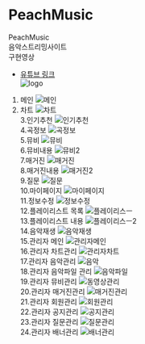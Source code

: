 # PeachMusic
PeachMusic<br/>
음악스트리밍사이트<br/>
구현영상<br/>
- <a href="https://youtu.be/iB53gFsLHpI">유튜브 링크</a><br/>
![logo](https://user-images.githubusercontent.com/92313032/195526322-c2708cc3-167e-4d8d-b707-390902b47ab0.png)<br/>
1. 메인
![메인](https://user-images.githubusercontent.com/92313032/200803496-84af55a6-3abc-400d-8bf9-7dbe80564a93.png)<br/>
2. 차트
![차트](https://user-images.githubusercontent.com/92313032/200803565-ac0c3764-148c-4fc2-a4c6-82c07e91ba7a.png)<br/>
3.인기추천
![인기추천](https://user-images.githubusercontent.com/92313032/200803613-6eaef04a-e317-45cc-ae3f-54787935f7eb.png)<br/>
4.곡정보
![곡정보](https://user-images.githubusercontent.com/92313032/200803622-0204419d-7fcc-40e8-9bf2-cfd0f0ce02f4.png)<br/>
5.뮤비
![뮤비](https://user-images.githubusercontent.com/92313032/200803635-0ea85747-4af5-4854-af0c-7f88cdf1276e.png)<br/>
6.뮤비내용
![뮤비2](https://user-images.githubusercontent.com/92313032/200803644-97456023-6c37-4dc4-90ce-e067df88cd6e.png)<br/>
7.매거진
![매거진](https://user-images.githubusercontent.com/92313032/200803653-594a88c3-2362-4fac-90cb-4c5aec236f64.png)<br/>
8.매거진내용
![매거진2](https://user-images.githubusercontent.com/92313032/200803662-3d67c951-35a6-4f54-a8d1-6461a0cb4635.png)<br/>
9.질문
![질문](https://user-images.githubusercontent.com/92313032/200803678-cd7f1207-1cb1-4bf2-a2d0-6a1c897831a5.png)<br/>
10.마이페이지
![마이페이지](https://user-images.githubusercontent.com/92313032/200803702-79317a82-966e-44bc-b321-47a965cc0773.png)<br/>
11.정보수정
![정보수정](https://user-images.githubusercontent.com/92313032/200803718-6aa41368-9afe-444a-844d-0450eb12a48e.png)<br/>
12.플레이리스트 목록
![플레이리스ㅡ](https://user-images.githubusercontent.com/92313032/200803732-da7c7579-4bd2-478b-881a-aa10f419de4f.png)<br/>
13.플레이리스트 내용
![플레이리스ㅡ2](https://user-images.githubusercontent.com/92313032/200803751-31cb0f24-1e29-4d66-b45d-122b7d589f72.png)<br/>
14.음악재생
![음악재생](https://user-images.githubusercontent.com/92313032/200803759-bc9fa911-f8e5-4105-8256-99fbf78b58de.png)<br/>
15.관리자 메인
![관리자메인](https://user-images.githubusercontent.com/92313032/200803769-d578b3fb-736e-4eec-aaf7-564c0ce24652.png)<br/>
16.관리자 차트관리
![관리자차트](https://user-images.githubusercontent.com/92313032/200803779-e961a227-b521-470c-bbb7-2f613292de30.png)<br/>
17.관리자 음악관리
![음악](https://user-images.githubusercontent.com/92313032/200803797-36c31431-59c1-4f70-a098-4fa48d9e97c5.png)<br/>
18.관리자 음악파일 관리
![음악파일](https://user-images.githubusercontent.com/92313032/200803808-3e0c2ca7-ac01-4745-8024-a004a1667409.png)<br/>
19.관리자 뮤비관리
![동영상관리](https://user-images.githubusercontent.com/92313032/200803813-a53f3028-391a-4372-81d2-f28acacb0558.png)<br/>
20.관리자 매거진관리
![매거진관리](https://user-images.githubusercontent.com/92313032/200803821-e083ce6d-1e7a-4c82-988b-86abd442f07a.png)<br/>
21.관리자 회원관리
![회원관리](https://user-images.githubusercontent.com/92313032/200803826-01d75641-f5d2-444f-a9fb-307ac4f41ad2.png)<br/>
22.관리자 공지관리
![공지관리](https://user-images.githubusercontent.com/92313032/200803833-f6fead47-1634-427f-a2c5-04384888ede4.png)<br/>
23.관리자 질문관리
![질문관리](https://user-images.githubusercontent.com/92313032/200803839-909dadc0-7482-498f-913d-7536fa9f61a7.png)<br/>
24.관리자 배너관리
![배너관리](https://user-images.githubusercontent.com/92313032/200803846-1ad61842-e641-49a3-8764-29ff0effae31.png)<br/>


